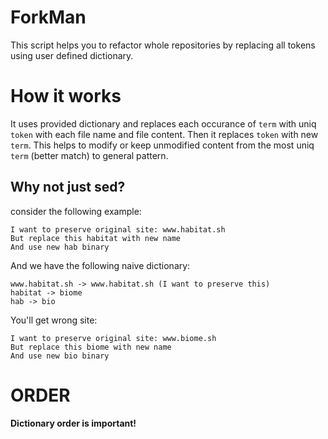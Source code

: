 # ForkMan

This script helps you to refactor whole repositories by replacing all tokens using user defined dictionary.

# How it works

It uses provided dictionary and replaces each occurance of `term` with uniq `token` with each file name and file content. Then it replaces `token` with new `term`.
This helps to modify or keep unmodified content from the most uniq `term` (better match) to general pattern.

## Why not just sed?

consider the following example:

``` text
I want to preserve original site: www.habitat.sh
But replace this habitat with new name
And use new hab binary
```

And we have the following naive dictionary:

``` text
www.habitat.sh -> www.habitat.sh (I want to preserve this)
habitat -> biome
hab -> bio
```

You'll get wrong site:

``` text
I want to preserve original site: www.biome.sh
But replace this biome with new name
And use new bio binary
```

# ORDER

**Dictionary order is important!**
